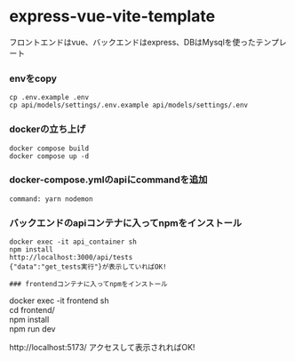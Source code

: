 # express-vue-vite-template
フロントエンドはvue、バックエンドはexpress、DBはMysqlを使ったテンプレート

### envをcopy
``` 
cp .env.example .env
cp api/models/settings/.env.example api/models/settings/.env
```

### dockerの立ち上げ
```
docker compose build
docker compose up -d
```

### docker-compose.ymlのapiにcommandを追加
```
command: yarn nodemon

```

### バックエンドのapiコンテナに入ってnpmをインストール
```
docker exec -it api_container sh
npm install
http://localhost:3000/api/tests
{"data":"get_tests実行"}が表示していればOK!

### frontendコンテナに入ってnpmをインストール
```
docker exec -it frontend sh  
cd frontend/  
npm install  
npm run dev  

http://localhost:5173/ 
アクセスして表示されればOK!
```
